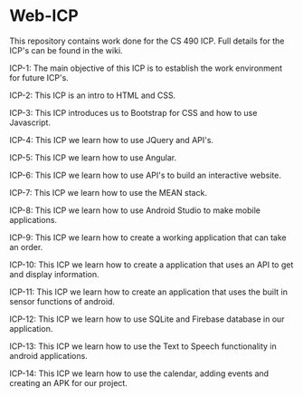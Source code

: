# Web-ICP

This repository contains work done for the CS 490 ICP.  Full details for the ICP's can be found in the wiki.

ICP-1: The main objective of this ICP is to establish the work environment for future ICP's.

ICP-2: This ICP is an intro to HTML and CSS.

ICP-3: This ICP introduces us to Bootstrap for CSS and how to use Javascript.

ICP-4: This ICP we learn how to use JQuery and API's.

ICP-5: This ICP we learn how to use Angular.

ICP-6: This ICP we learn how to use API's to build an interactive website.

ICP-7: This ICP we learn how to use the MEAN stack.

ICP-8: This ICP we learn how to use Android Studio to make mobile applications.

ICP-9: This ICP we learn how to create a working application that can take an order.

ICP-10: This ICP we learn how to create a application that uses an API to get and display information.

ICP-11: This ICP we learn how to create an application that uses the built in sensor functions of android.

ICP-12: This ICP we learn how to use SQLite and Firebase database in our application.

ICP-13: This ICP we learn how to use the Text to Speech functionality in android applications.

ICP-14: This ICP we learn how to use the calendar, adding events and creating an APK for our project.
